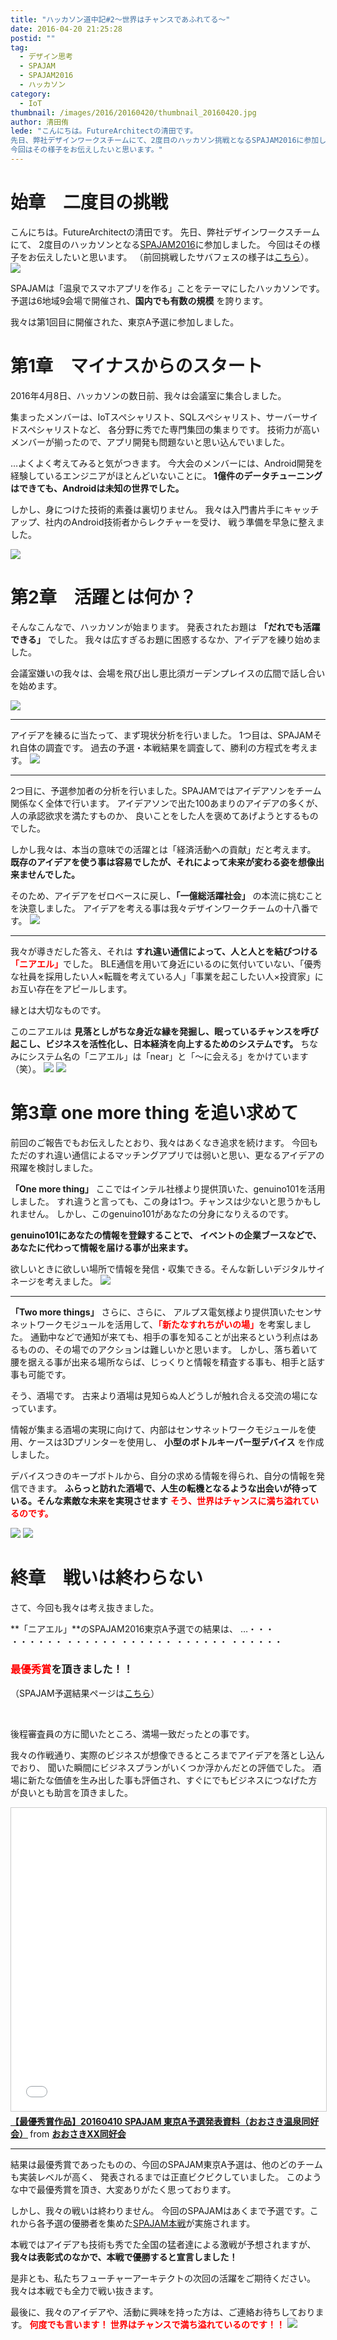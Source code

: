 ```yaml
---
title: "ハッカソン道中記#2～世界はチャンスであふれてる～"
date: 2016-04-20 21:25:28
postid: ""
tag:
  - デザイン思考
  - SPAJAM
  - SPAJAM2016
  - ハッカソン
category:
  - IoT
thumbnail: /images/2016/20160420/thumbnail_20160420.jpg
author: 清田侑
lede: "こんにちは。FutureArchitectの清田です。
先日、弊社デザインワークスチームにて、2度目のハッカソン挑戦となるSPAJAM2016に参加しました。
今回はその様子をお伝えしたいと思います。"
---
```

# 始章　二度目の挑戦

こんにちは。FutureArchitectの清田です。
先日、弊社デザインワークスチームにて、 2度目のハッカソンとなる[SPAJAM2016](http://spajam.jp/)に参加しました。
今回はその様子をお伝えしたいと思います。
（前回挑戦したサバフェスの様子は[こちら](http://future-architect.github.io/articles/20160406/)）。
<img src="/images/2016/20160420/photo_20160420_01.jpg" class="img-small-size" loading="lazy">

SPAJAMは「温泉でスマホアプリを作る」ことをテーマにしたハッカソンです。
予選は6地域9会場で開催され、**国内でも有数の規模** を誇ります。

我々は第1回目に開催された、東京A予選に参加しました。

# 第1章　マイナスからのスタート

2016年4月8日、ハッカソンの数日前、我々は会議室に集合しました。

集まったメンバーは、IoTスペシャリスト、SQLスペシャリスト、サーバーサイドスペシャリストなど、
各分野に秀でた専門集団の集まりです。
技術力が高いメンバーが揃ったので、アプリ開発も問題ないと思い込んでいました。

…よくよく考えてみると気がつきます。
今大会のメンバーには、Android開発を経験しているエンジニアがほとんどいないことに。
**1億件のデータチューニングはできても、Androidは未知の世界でした。**

しかし、身につけた技術的素養は裏切りません。
我々は入門書片手にキャッチアップ、社内のAndroid技術者からレクチャーを受け、
戦う準備を早急に整えました。

<img src="/images/2016/20160420/photo_20160420_02.jpg" class="img-small-size" loading="lazy">

# 第2章　活躍とは何か？

そんなこんなで、ハッカソンが始まります。
発表されたお題は **「だれでも活躍できる」** でした。
我々は広すぎるお題に困惑するなか、アイデアを練り始めました。

会議室嫌いの我々は、会場を飛び出し恵比須ガーデンプレイスの広間で話し合いを始めます。

<img src="/images/2016/20160420/photo_20160420_03.jpg" loading="lazy">

---

アイデアを練るに当たって、まず現状分析を行いました。
1つ目は、SPAJAMそれ自体の調査です。
過去の予選・本戦結果を調査して、勝利の方程式を考えます。
<img src="/images/2016/20160420/photo_20160420_04.jpg" loading="lazy">

---

2つ目に、予選参加者の分析を行いました。SPAJAMではアイデアソンをチーム関係なく全体で行います。
アイデアソンで出た100あまりのアイデアの多くが、人の承認欲求を満たすものか、
良いことをした人を褒めてあげようとするものでした。

しかし我々は、本当の意味での活躍とは「経済活動への貢献」だと考えます。
**既存のアイデアを使う事は容易でしたが、それによって未来が変わる姿を想像出来ませんでした。**

そのため、アイデアをゼロベースに戻し、**「一億総活躍社会」** の本流に挑むことを決意しました。
アイデアを考える事は我々デザインワークチームの十八番です。
<img src="/images/2016/20160420/photo_20160420_05.jpg" loading="lazy">

---

我々が導きだした答え、それは **すれ違い通信によって、人と人とを結びつける**<Font color="red">**「ニアエル」**</Font>でした。
BLE通信を用いて身近にいるのに気付いていない、「優秀な社員を採用したい人×転職を考えている人」「事業を起こしたい人×投資家」にお互い存在をアピールします。

縁とは大切なものです。

このニアエルは **見落としがちな身近な縁を発掘し、眠っているチャンスを呼び起こし、ビジネスを活性化し、日本経済を向上するためのシステムです。**
ちなみにシステム名の「ニアエル」は「near」と「～に会える」をかけています（笑）。
<img src="/images/2016/20160420/photo_20160420_06.jpg" class="img-small-size" loading="lazy">
<img src="/images/2016/20160420/photo_20160420_07.jpg" class="img-small-size" loading="lazy">

# 第3章 one more thing を追い求めて

前回のご報告でもお伝えしたとおり、我々はあくなき追求を続けます。
今回もただのすれ違い通信によるマッチングアプリでは弱いと思い、更なるアイデアの飛躍を検討しました。

**「One more thing」**
ここではインテル社様より提供頂いた、genuino101を活用しました。
すれ違うと言っても、この身は1つ。チャンスは少ないと思うかもしれません。
しかし、このgenuino101があなたの分身になりえるのです。

**genuino101にあなたの情報を登録することで、
イベントの企業ブースなどで、あなたに代わって情報を届ける事が出来ます。**

欲しいときに欲しい場所で情報を発信・収集できる。そんな新しいデジタルサイネージを考えました。
<img src="/images/2016/20160420/photo_20160420_08.jpg" loading="lazy">

---

**「Two more things」**
さらに、さらに、
アルプス電気様より提供頂いたセンサネットワークモジュールを活用して、<Font color="red">**「新たなすれちがいの場」**</Font>を考案しました。
通勤中などで通知が来ても、相手の事を知ることが出来るという利点はあるものの、その場でのアクションは難しいかと思います。
しかし、落ち着いて腰を据える事が出来る場所ならば、じっくりと情報を精査する事も、相手と話す事も可能です。

そう、酒場です。
古来より酒場は見知らぬ人どうしが触れ合える交流の場になっています。

情報が集まる酒場の実現に向けて、内部はセンサネットワークモジュールを使用、ケースは3Dプリンターを使用し、
**小型のボトルキーパー型デバイス** を作成しました。

デバイスつきのキープボトルから、自分の求める情報を得られ、自分の情報を発信できます。
**ふらっと訪れた酒場で、人生の転機となるような出会いが待っている。そんな素敵な未来を実現させます**
<Font color="red">**そう、世界はチャンスに満ち溢れているのです。**</Font>

<img src="/images/2016/20160420/photo_20160420_09.jpg" class="img-small-size" loading="lazy">
<img src="/images/2016/20160420/photo_20160420_10.jpg" class="img-small-size" loading="lazy">

# 終章　戦いは終わらない

さて、今回も我々は考え抜きました。

**「ニアエル」**のSPAJAM2016東京A予選での結果は、
…・・・
・・・・・・
・・・・・・
・・・・・・
・・・・・・
・・・・・・

### <Font color="red">**最優秀賞**</Font>を頂きました！！

（SPAJAM予選結果ページは[こちら](https://spajam.jp/entry/tokyo-a/)）

<br>

後程審査員の方に聞いたところ、満場一致だったとの事です。

我々の作戦通り、実際のビジネスが想像できるところまでアイデアを落とし込んでおり、
聞いた瞬間にビジネスプランがいくつか浮かんだとの評価でした。
酒場に新たな価値を生み出した事も評価され、すぐにでもビジネスにつなげた方が良いとも助言を頂きました。

<iframe src="//www.slideshare.net/slideshow/embed_code/key/MvxEj4rc4Zg3ng" width="595" height="485" frameborder="0" marginwidth="0" marginheight="0" scrolling="no" style="border:1px solid #CCC; border-width:1px; margin-bottom:5px; max-width: 100%;" allowfullscreen> </iframe> <div style="margin-bottom:5px"> <strong> <a href="//www.slideshare.net/OsakiXXDoukoukai/20160410-spajam-a" title="【最優秀賞作品】20160410 SPAJAM 東京A予選発表資料（おおさき温泉同好会）" target="_blank">【最優秀賞作品】20160410 SPAJAM 東京A予選発表資料（おおさき温泉同好会）</a> </strong> from <strong><a href="//www.slideshare.net/OsakiXXDoukoukai" target="_blank">おおさきXX同好会</a></strong> </div>

---

結果は最優秀賞であったものの、今回のSPAJAM東京A予選は、他のどのチームも実装レベルが高く、
発表されるまでは正直ビクビクしていました。
このような中で最優秀賞を頂き、大変ありがたく思っております。

しかし、我々の戦いは終わりません。
今回のSPAJAMはあくまで予選です。これから各予選の優勝者を集めた[SPAJAM本戦](http://spajam.jp/final/)が実施されます。

本戦ではアイデアも技術も秀でた全国の猛者達による激戦が予想されますが、
**我々は表彰式のなかで、本戦で優勝すると宣言しました！**

是非とも、私たちフューチャーアーキテクトの次回の活躍をご期待ください。
我々は本戦でも全力で戦い抜きます。

最後に、我々のアイデアや、活動に興味を持った方は、ご連絡お待ちしております。
<Font color="red">**何度でも言います！ 世界はチャンスで満ち溢れているのです！！**<Font>
<img src="/images/2016/20160420/photo_20160420_11.jpg" loading="lazy">
